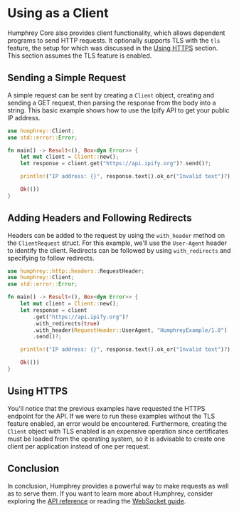 # Using as a Client
Humphrey Core also provides client functionality, which allows dependent programs to send HTTP requests. It optionally supports TLS with the `tls` feature, the setup for which was discussed in the [Using HTTPS](https.md) section. This section assumes the TLS feature is enabled.

## Sending a Simple Request
A simple request can be sent by creating a `Client` object, creating and sending a GET request, then parsing the response from the body into a string. This basic example shows how to use the Ipify API to get your public IP address.

```rs
use humphrey::Client;
use std::error::Error;

fn main() -> Result<(), Box<dyn Error>> {
    let mut client = Client::new();
    let response = client.get("https://api.ipify.org")?.send()?;

    println!("IP address: {}", response.text().ok_or("Invalid text")?);

    Ok(())
}
```

## Adding Headers and Following Redirects
Headers can be added to the request by using the `with_header` method on the `ClientRequest` struct. For this example, we'll use the `User-Agent` header to identify the client. Redirects can be followed by using `with_redirects` and specifying to follow redirects.

```rs
use humphrey::http::headers::RequestHeader;
use humphrey::Client;
use std::error::Error;

fn main() -> Result<(), Box<dyn Error>> {
    let mut client = Client::new();
    let response = client
        .get("https://api.ipify.org")?
        .with_redirects(true)
        .with_header(RequestHeader::UserAgent, "HumphreyExample/1.0")
        .send()?;

    println!("IP address: {}", response.text().ok_or("Invalid text")?);

    Ok(())
}
```

## Using HTTPS
You'll notice that the previous examples have requested the HTTPS endpoint for the API. If we were to run these examples without the TLS feature enabled, an error would be encountered. Furthermore, creating the `Client` object with TLS enabled is an expensive operation since certificates must be loaded from the operating system, so it is advisable to create one client per application instead of one per request.

## Conclusion
In conclusion, Humphrey provides a powerful way to make requests as well as to serve them. If you want to learn more about Humphrey, consider exploring the [API reference](https://docs.rs/humphrey) or reading the [WebSocket guide](../websocket/index.md).